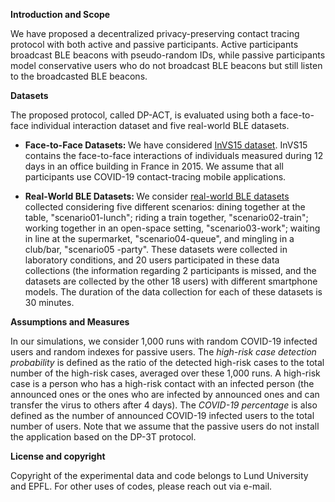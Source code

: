 
 <strong>Introduction and Scope </strong>
 
We have proposed a decentralized privacy-preserving contact tracing protocol with both active and passive participants.
Active participants broadcast BLE beacons with pseudo-random IDs, while passive participants model conservative users who do not broadcast BLE beacons but still listen to the broadcasted BLE beacons. 



 <strong>Datasets </strong>
 
The proposed protocol, called DP-ACT, is evaluated using both a face-to-face individual interaction dataset and five real-world BLE datasets.
 * <strong> Face-to-Face Datasets: </strong>
We have considered [InVS15 dataset](https://epjdatascience.springeropen.com/articles/10.1140/epjds/s13688-018-0140-1). InVS15 contains the face-to-face interactions  of individuals measured during 12 days in an office building in France in 2015. We assume that all participants use COVID-19 contact-tracing mobile applications.

 * <strong> Real-World  BLE Datasets: </strong>
We consider  [real-world BLE datasets](https://github.com/DP-3T/bt-measurements/tree/ba9f73962b35260e12e2c0a8a37af5c6195d22a8) collected considering five different scenarios: dining together at the table, "scenario01-lunch"; riding a train together, "scenario02-train";  working together in an open-space setting, "scenario03-work";  waiting in line at the supermarket, "scenario04-queue", and mingling in a club/bar, "scenario05 -party".
 These datasets were collected in laboratory conditions, and 20 users participated in these data collections (the information regarding 2 participants is missed, and the datasets are collected by the other 18 users) with different smartphone models. The duration of the data collection for each of these datasets is 30 minutes.

  <strong> Assumptions and Measures</strong>
  
 In our simulations, we consider 1,000  runs with random COVID-19 infected users and random indexes for passive users. 
 The *high-risk case  detection probability* is defined as the ratio of the detected high-risk cases to the total number of the high-risk cases, averaged over these  1,000  runs. A high-risk case is a person who has a high-risk contact with an infected person (the announced ones or the ones who are infected by announced ones and can transfer the virus to others after 4 days). The *COVID-19 percentage* is also defined as the number of announced COVID-19 infected users to the total number of users. Note that we assume that the passive users do not install the application based on the DP-3T protocol. 

   
   
 <strong>License and copyright </strong>
 
 Copyright of the experimental data and code belongs to Lund University and EPFL. For other uses of codes, please reach out via e-mail.
